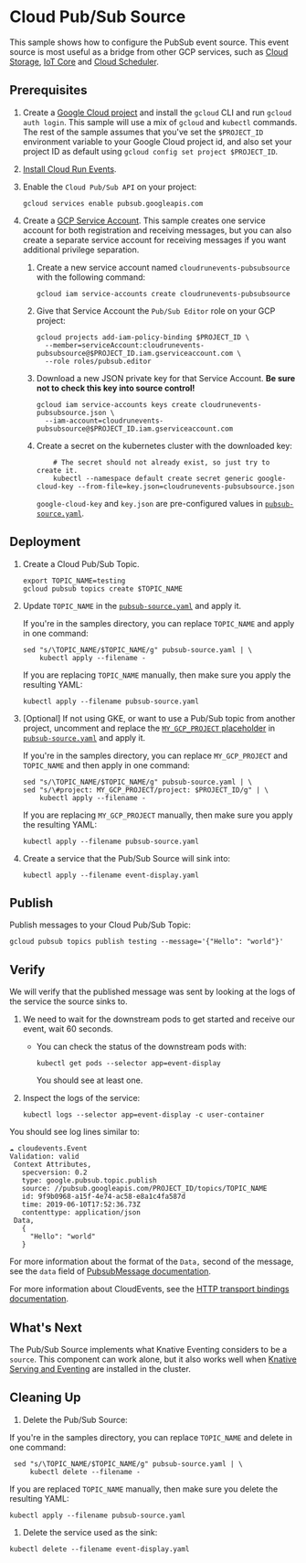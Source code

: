 # Cloud Pub/Sub Source

This sample shows how to configure the PubSub event source. This event source is
most useful as a bridge from other GCP services, such as
[Cloud Storage](https://cloud.google.com/storage/docs/pubsub-notifications),
[IoT Core](https://cloud.google.com/iot/docs/how-tos/devices) and
[Cloud Scheduler](https://cloud.google.com/scheduler/docs/creating#).

## Prerequisites

1. Create a
   [Google Cloud project](https://cloud.google.com/resource-manager/docs/creating-managing-projects)
   and install the `gcloud` CLI and run `gcloud auth login`. This sample will
   use a mix of `gcloud` and `kubectl` commands. The rest of the sample assumes
   that you've set the `$PROJECT_ID` environment variable to your Google Cloud
   project id, and also set your project ID as default using
   `gcloud config set project $PROJECT_ID`.

1. [Install Cloud Run Events](../install).

1. Enable the `Cloud Pub/Sub API` on your project:

   ```shell
   gcloud services enable pubsub.googleapis.com
   ```

1. Create a
   [GCP Service Account](https://console.cloud.google.com/iam-admin/serviceaccounts/project).
   This sample creates one service account for both registration and receiving
   messages, but you can also create a separate service account for receiving
   messages if you want additional privilege separation.

   1. Create a new service account named `cloudrunevents-pubsubsource` with the
      following command:
      ```shell
      gcloud iam service-accounts create cloudrunevents-pubsubsource
      ```
   1. Give that Service Account the `Pub/Sub Editor` role on your GCP project:
      ```shell
      gcloud projects add-iam-policy-binding $PROJECT_ID \
        --member=serviceAccount:cloudrunevents-pubsubsource@$PROJECT_ID.iam.gserviceaccount.com \
        --role roles/pubsub.editor
      ```
   1. Download a new JSON private key for that Service Account. **Be sure not to
      check this key into source control!**
      ```shell
      gcloud iam service-accounts keys create cloudrunevents-pubsubsource.json \
        --iam-account=cloudrunevents-pubsubsource@$PROJECT_ID.iam.gserviceaccount.com
      ```
   1. Create a secret on the kubernetes cluster with the downloaded key:

      ```shell
          # The secret should not already exist, so just try to create it.
          kubectl --namespace default create secret generic google-cloud-key --from-file=key.json=cloudrunevents-pubsubsource.json
      ```
      
      `google-cloud-key` and `key.json` are pre-configured values in
      [`pubsub-source.yaml`](./pubsub-source.yaml).

## Deployment

1. Create a Cloud Pub/Sub Topic.

   ```shell
   export TOPIC_NAME=testing
   gcloud pubsub topics create $TOPIC_NAME
   ```

1. Update `TOPIC_NAME` in the [`pubsub-source.yaml`](./pubsub-source.yaml) and
   apply it.

   If you're in the samples directory, you can replace `TOPIC_NAME` and apply in
   one command:

   ```shell
   sed "s/\TOPIC_NAME/$TOPIC_NAME/g" pubsub-source.yaml | \
       kubectl apply --filename -
   ```

   If you are replacing `TOPIC_NAME` manually, then make sure you apply the
   resulting YAML:

   ```shell
   kubectl apply --filename pubsub-source.yaml
   ```

1. [Optional] If not using GKE, or want to use a Pub/Sub topic from another
   project, uncomment and replace the
   [`MY_GCP_PROJECT` placeholder](https://cloud.google.com/resource-manager/docs/creating-managing-projects)
   in [`pubsub-source.yaml`](./pubsub-source.yaml) and apply it.

   If you're in the samples directory, you can replace `MY_GCP_PROJECT` and
   `TOPIC_NAME` and then apply in one command:

   ```shell
   sed "s/\TOPIC_NAME/$TOPIC_NAME/g" pubsub-source.yaml | \
   sed "s/\#project: MY_GCP_PROJECT/project: $PROJECT_ID/g" | \
       kubectl apply --filename -
   ```

   If you are replacing `MY_GCP_PROJECT` manually, then make sure you apply the
   resulting YAML:

   ```shell
   kubectl apply --filename pubsub-source.yaml
   ```

1. Create a service that the Pub/Sub Source will sink into:

   ```shell
   kubectl apply --filename event-display.yaml
   ```

## Publish

Publish messages to your Cloud Pub/Sub Topic:

```shell
gcloud pubsub topics publish testing --message='{"Hello": "world"}'
```

## Verify

We will verify that the published message was sent by looking at the logs of the
service the source sinks to.

1. We need to wait for the downstream pods to get started and receive our event,
   wait 60 seconds.

   - You can check the status of the downstream pods with:

     ```shell
     kubectl get pods --selector app=event-display
     ```

     You should see at least one.

1. Inspect the logs of the service:

   ```shell
   kubectl logs --selector app=event-display -c user-container
   ```

You should see log lines similar to:

```shell
☁️ cloudevents.Event
Validation: valid
 Context Attributes,
   specversion: 0.2
   type: google.pubsub.topic.publish
   source: //pubsub.googleapis.com/PROJECT_ID/topics/TOPIC_NAME
   id: 9f9b0968-a15f-4e74-ac58-e8a1c4fa587d
   time: 2019-06-10T17:52:36.73Z
   contenttype: application/json
 Data,
   {
     "Hello": "world"
   }
```

For more information about the format of the `Data,` second of the message, see
the `data` field of
[PubsubMessage documentation](https://cloud.google.com/pubsub/docs/reference/rest/v1/PubsubMessage).

For more information about CloudEvents, see the
[HTTP transport bindings documentation](https://github.com/cloudevents/spec).

## What's Next

The Pub/Sub Source implements what Knative Eventing considers to be a `source`.
This component can work alone, but it also works well when
[Knative Serving and Eventing](https://github.com/knative/docs) are installed in
the cluster.

## Cleaning Up

1. Delete the Pub/Sub Source:

If you're in the samples directory, you can replace `TOPIC_NAME` and delete in
one command:

```shell
 sed "s/\TOPIC_NAME/$TOPIC_NAME/g" pubsub-source.yaml | \
     kubectl delete --filename -
```

If you are replaced `TOPIC_NAME` manually, then make sure you delete the
resulting YAML:

```shell
kubectl apply --filename pubsub-source.yaml
```

1. Delete the service used as the sink:

```shell
kubectl delete --filename event-display.yaml
```
